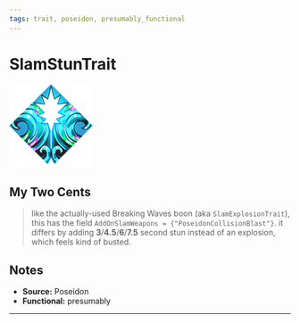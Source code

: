```yaml
---
tags: trait, poseidon, presumably_functional
---
```

<!-- end front matter -->
# SlamStunTrait 
![](../icons/BoonIcons/Poseidon_08_Large.png)

## My Two Cents
> like the actually-used Breaking Waves boon (aka `SlamExplosionTrait`), this has the field `AddOnSlamWeapons = {"PoseidonCollisionBlast"}`. it differs by adding **3**/**4.5**/**6**/**7.5** second stun instead of an explosion, which feels kind of busted.

## Notes
* **Source:** Poseidon
* **Functional:** presumably

---